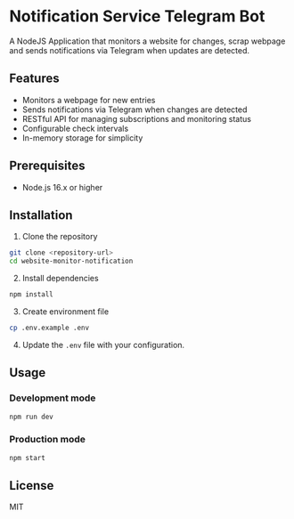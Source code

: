 # Notification Service Telegram Bot

A NodeJS Application that monitors a website for changes, scrap webpage and sends notifications via Telegram when updates are detected.

## Features

- Monitors a webpage for new entries
- Sends notifications via Telegram when changes are detected
- RESTful API for managing subscriptions and monitoring status
- Configurable check intervals
- In-memory storage for simplicity

## Prerequisites

- Node.js 16.x or higher

## Installation

1. Clone the repository

```bash
git clone <repository-url>
cd website-monitor-notification
```

2. Install dependencies

```bash
npm install
```

3. Create environment file

```bash
cp .env.example .env
```

4. Update the `.env` file with your configuration.

## Usage

### Development mode

```bash
npm run dev
```

### Production mode

```bash
npm start
```

## License

MIT
